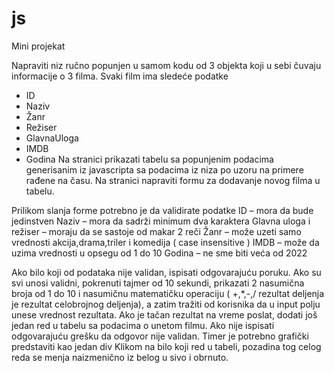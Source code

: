 # js

Mini projekat

Napraviti niz ručno popunjen u samom kodu od 3 objekta koji u sebi čuvaju informacije o 3 filma.
Svaki film ima sledeće podatke
- ID
- Naziv
- Žanr
- Režiser
- GlavnaUloga
- IMDB
- Godina
Na stranici prikazati tabelu sa popunjenim podacima generisanim iz javascripta sa podacima iz niza po
uzoru na primere rađene na času.
Na stranici napraviti formu za dodavanje novog filma u tabelu.

Prilikom slanja forme potrebno je da validirate podatke
ID – mora da bude jedinstven
Naziv – mora da sadrži minimum dva karaktera
Glavna uloga i režiser – moraju da se sastoje od makar 2 reči
Žanr – može uzeti samo vrednosti akcija,drama,triler i komedija ( case insensitive )
IMDB – može da uzima vrednosti u opsegu od 1 do 10
Godina – ne sme biti veća od 2022

Ako bilo koji od podataka nije validan, ispisati odgovarajuću poruku.
Ako su svi unosi validni, pokrenuti tajmer od 10 sekundi, prikazati 2 nasumična broja od 1 do 10 i
nasumičnu matematičku operaciju ( +,*,-,/ rezultat deljenja je rezultat celobrojnog deljenja), a zatim
tražiti od korisnika da u input polju unese vrednost rezultata.
Ako je tačan rezultat na vreme poslat, dodati još jedan red u tabelu sa podacima o unetom filmu.
Ako nije ispisati odgovarajuću grešku da odgovor nije validan. Timer je potrebno grafički predstaviti kao
jedan div
Klikom na bilo koji red u tabeli, pozadina tog celog reda se menja naizmenično iz belog u sivo i obrnuto.
